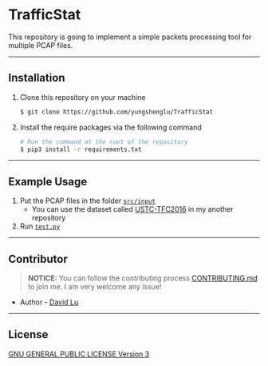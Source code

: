 # TrafficStat

This repository is going to implement a simple packets processing tool for multiple PCAP files.

---
## Installation

1. Clone this repository on your machine
    ```bash
    $ git clone https://github.com/yungshenglu/TrafficStat
    ```
2. Install the require packages via the following command
   ```bash
   # Run the command at the root of the repository
   $ pip3 install -r requirements.txt
   ```

---
## Example Usage

1. Put the PCAP files in the folder [`src/input`](src/input/)
    * You can use the dataset called [USTC-TFC2016](https://github.com/yungshenglu/USTC-TFC2016) in my another repository
2. Run [`test.py`](src/test/test.py)

---
## Contributor

> **NOTICE:** You can follow the contributing process [CONTRIBUTING.md](CONTRIBUTING.md) to join me. I am very welcome any issue!

* Author - [David Lu](https://github.com/yungshenglu)

---
## License

[GNU GENERAL PUBLIC LICENSE Version 3](LICENSE)